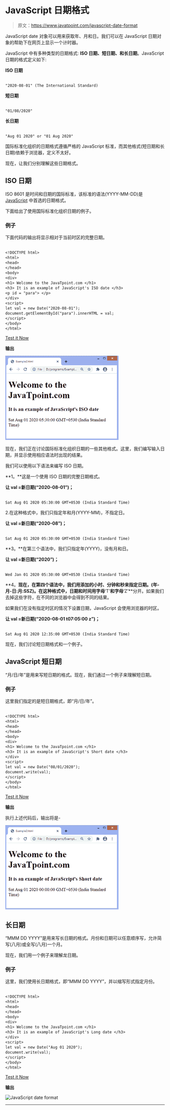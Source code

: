 # JavaScript 日期格式

> 原文：<https://www.javatpoint.com/javascript-date-format>

JavaScript date 对象可以用来获取年、月和日。我们可以在 JavaScript 日期对象的帮助下在网页上显示一个计时器。

JavaScript 中有多种类型的日期格式: **ISO 日期、短日期、**和**长日期**。JavaScript 日期的格式定义如下:

**ISO 日期**

```

"2020-08-01" (The International Standard)

```

**短日期**

```

"01/08/2020"

```

**长日期**

```

"Aug 01 2020" or "01 Aug 2020"

```

国际标准化组织的日期格式遵循严格的 JavaScript 标准，而其他格式(短日期和长日期)依赖于浏览器，定义不太好。

现在，让我们分别理解这些日期格式。

## ISO 日期

ISO 8601 是时间和日期的国际标准，该标准的语法(YYYY-MM-DD)是 [JavaScript](https://www.javatpoint.com/javascript-tutorial) 中首选的日期格式。

下面给出了使用国际标准化组织日期的例子。

### 例子

下面代码的输出将显示相对于当前时区的完整日期。

```

<!DOCTYPE html>
<html>
<head>
</head>
<body>
<div>
<h1> Welcome to the JavaTpoint.com </h1>
<h3> It is an example of JavaScript's ISO date </h3>
<p id = "para"> </p>
</div>
<script>
let val = new Date("2020-08-01");
document.getElementById("para").innerHTML = val;
</script>
</body>
</html>

```

[Test it Now](https://www.javatpoint.com/oprweb/test.jsp?filename=javascript-date-format1)

**输出**

![JavaScript date format](img/9a3b918580220dc1fa88ca07647058d9.png)

现在，我们正在讨论国际标准化组织日期的一些其他格式。这里，我们编写输入日期，并显示使用相应语法时出现的结果。

我们可以使用以下语法来编写 ISO 日期。

**1。**这是一个使用 ISO 日期的完整日期格式。

**让 val =新日期(“2020-08-01”)；**

```

Sat Aug 01 2020 05:30:00 GMT+0530 (India Standard Time)

```

2.在这种格式中，我们只指定年和月(YYYY-MM)，不指定日。

**让 val =新日期(“2020-08”)；**

```

Sat Aug 01 2020 05:30:00 GMT+0530 (India Standard Time)

```

**3。**在第三个语法中，我们只指定年(YYYY)，没有月和日。

**让 val =新日期(“2020”)；**

```

Wed Jan 01 2020 05:30:00 GMT+0530 (India Standard Time)

```

**4。**现在，在第四个语法中，我们用添加的小时、分钟和秒来指定日期。(年-月-日:月:SSZ)。在这种格式中，日期和时间用字母**‘T’**和字母**‘Z’**分开。如果我们去掉这些字符，在不同的浏览器中会得到不同的结果。

如果我们在没有指定时区的情况下设置日期，JavaScript 会使用浏览器的时区。

**让 val =新日期(“2020-08-01 t07:05:00 z”)；**

```

Sat Aug 01 2020 12:35:00 GMT+0530 (India Standard Time)

```

现在，我们讨论短日期格式和一个例子。

## JavaScript 短日期

“月/日/年”是用来写短日期的格式。现在，我们通过一个例子来理解短日期。

### 例子

这里我们指定的是短日期格式，即“月/日/年”。

```

<!DOCTYPE html>
<html>
<head>
</head>
<body>
<div>
<h1> Welcome to the JavaTpoint.com </h1>
<h3> It is an example of JavaScript's Short date </h3>
</div>
<script>
let val = new Date("08/01/2020");
document.write(val);
</script>
</body>
</html>

```

[Test it Now](https://www.javatpoint.com/oprweb/test.jsp?filename=javascript-date-format2)

**输出**

执行上述代码后，输出将是-

![JavaScript date format](img/00ed30486d6865004c811f32bda1d101.png)

## 长日期

“MMM DD YYYY”是用来写长日期的格式。月份和日期可以任意顺序写，允许简写(八月)或全写(八月)一个月。

现在，我们用一个例子来理解龙日期。

### 例子

这里，我们使用长日期格式，即“MMM DD YYYY”，并以缩写形式指定月份。

```

<!DOCTYPE html>
<html>
<head>
</head>
<body>
<div>
<h1> Welcome to the JavaTpoint.com </h1>
<h3> It is an example of JavaScript's Long date </h3>
</div>
<script>
let val = new Date("Aug 01 2020");
document.write(val);
</script>
</body>
</html>

```

[Test it Now](https://www.javatpoint.com/oprweb/test.jsp?filename=javascript-date-format3)

**输出**

![JavaScript date format](img/8cf4bd487d9e098ecdc4df6ecc706291.png)

* * *